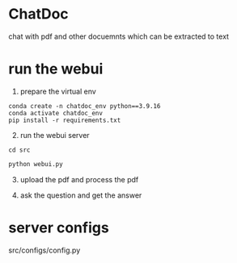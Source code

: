 # ChatDoc
chat with pdf and other docuemnts which can be extracted to text

# run the webui
1. prepare the virtual env
```shell 
conda create -n chatdoc_env python==3.9.16  
conda activate chatdoc_env  
pip install -r requirements.txt    
```


2. run the webui server

```shell  
cd src  
```

```python  
python webui.py  
```

[//]: # (![chatdoc-webui]&#40;images/chatdoc-webui.jpg&#41;)

3. upload the pdf and process the pdf

[//]: # (![upload-pdf]&#40;images/chatdoc-upload-pdf.jpg&#41;)

4. ask the question and get the answer  

[//]: # (![chat-in-webui]&#40;images/chatdoc-chat.jpg&#41;)


# server configs
src/configs/config.py
